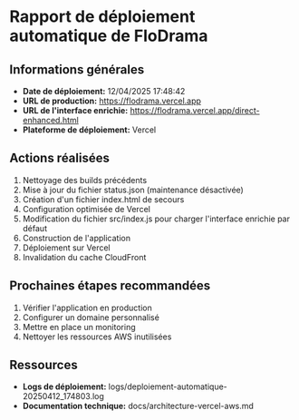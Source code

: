 # Rapport de déploiement automatique de FloDrama

## Informations générales
- **Date de déploiement:** 12/04/2025 17:48:42
- **URL de production:** https://flodrama.vercel.app
- **URL de l'interface enrichie:** https://flodrama.vercel.app/direct-enhanced.html
- **Plateforme de déploiement:** Vercel

## Actions réalisées
1. Nettoyage des builds précédents
2. Mise à jour du fichier status.json (maintenance désactivée)
3. Création d'un fichier index.html de secours
4. Configuration optimisée de Vercel
5. Modification du fichier src/index.js pour charger l'interface enrichie par défaut
6. Construction de l'application
7. Déploiement sur Vercel
8. Invalidation du cache CloudFront

## Prochaines étapes recommandées
1. Vérifier l'application en production
2. Configurer un domaine personnalisé
3. Mettre en place un monitoring
4. Nettoyer les ressources AWS inutilisées

## Ressources
- **Logs de déploiement:** logs/deploiement-automatique-20250412_174803.log
- **Documentation technique:** docs/architecture-vercel-aws.md
